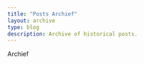 ```yaml
---
title: "Posts Archief"
layout: archive
type: blog
description: Archive of historical posts.
---
```


Archief